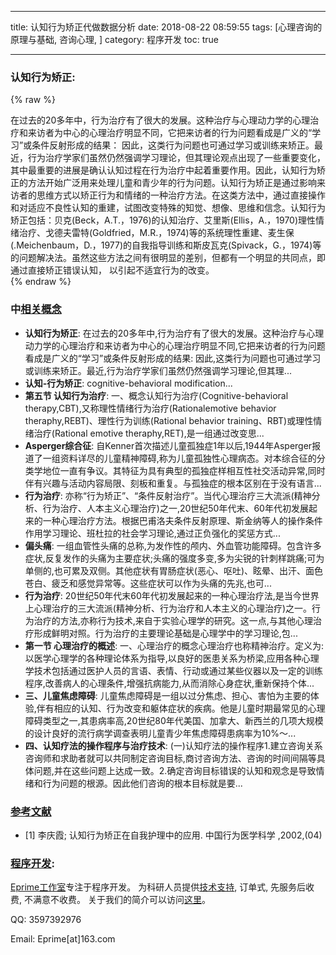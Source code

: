 
---
title: 认知行为矫正代做数据分析
date: 2018-08-22 08:59:55
tags: [心理咨询的原理与基础, 咨询心理, ]
category: 程序开发
toc: true

---



<span></span>
<!-- more -->



### 认知行为矫正:

{% raw %}
<div class="p1">在过去的20多年中，行为治疗有了很大的发展。这种治疗与心理动力学的心理治疗和来访者为中心的心理治疗明显不同，它把来访者的行为问题看成是广义的“学习”或条件反射形成的结果： 因此，这类行为问题也可通过学习或训练来矫正。最近，行为治疗学家们虽然仍然强调学习理论，但其理论观点出现了一些重要变化，其中最重要的进展是确认认知过程在行为治疗中起着重要作用。因此，认知行为矫正的方法开始广泛用来处理儿童和青少年的行为问题。认知行为矫正是通过影响来访者的思维方式以矫正行为和情绪的一种治疗方法。在这类方法中，通过直接操作和对适应不良性认知的重建，试图改变特殊的知觉、想像、思维和信念。认知行为矫正包括：贝克(Beck，A.T.，1976)的认知治疗、艾里斯(Ellis，A.，1970)理性情绪治疗、戈德夫雷特(Goldfried，M.R.，1974)等的系统理性重建、麦生保(.Meichenbaum，D.，1977)的自我指导训练和斯皮瓦克(Spivack，G.，1974)等的问题解决法。虽然这些方法之间有很明显的差别，但都有一个明显的共同点，即通过直接矫正错误认知， 以引起不适宜行为的改变。</div>
{% endraw %}



### [](/tags//)中[相关概念](/categories/程序开发)

- **认知行为矫正**: 在过去的20多年中,行为治疗有了很大的发展。这种治疗与心理动力学的心理治疗和来访者为中心的心理治疗明显不同,它把来访者的行为问题看成是广义的“学习”或条件反射形成的结果: 因此,这类行为问题也可通过学习或训练来矫正。最近,行为治疗学家们虽然仍然强调学习理论,但其理...
- **认知-行为矫正**: cognitive-behavioral modification...
- **第五节 认知行为治疗**: 一、概念认知行为治疗(Cognitive-behavioral therapy,CBT),又称理性情绪行为治疗(Rationalemotive behavior theraphy,REBT)、理性行为训练(Rational behavior training、RBT)或理性情绪治疗(Rational emotive theraphy,RET),是一组通过改变思...
- **Asperger综合征**: 自Kenner首次描述儿童孤独症1年以后,1944年Asperger报道了一组资料详尽的儿童精神障碍,称为儿童孤独性心理病态。对本综合征的分类学地位一直有争议。其特征为具有典型的孤独症样相互性社交活动异常,同时伴有兴趣与活动内容局限、刻板和重复。与孤独症的根本区别在于没有语言...
- **行为治疗**: 亦称“行为矫正”、“条件反射治疗”。当代心理治疗三大流派(精神分析、行为治疗、人本主义心理治疗)之一,20世纪50年代末、60年代初发展起来的一种心理治疗方法。根据巴甫洛夫条件反射原理、斯金纳等人的操作条件作用学习理论、班杜拉的社会学习理论,通过正负强化的奖惩方式...
- **偏头痛**: 一组血管性头痛的总称,为发作性的颅内、外血管功能障碍。包含许多症状,反复发作的头痛为主要症状;头痛的强度多变,多为尖锐的针刺样跳痛;可为单侧的,也可累及双侧。其他症状有胃肠症状(恶心、呕吐)、眩晕、出汗、面色苍白、疲乏和感觉异常等。这些症状可以作为头痛的先兆,也可...
- **行为治疗**: 20世纪50年代末60年代初发展起来的一种心理治疗法,是当今世界上心理治疗的三大流派(精神分析、行为治疗和人本主义的心理治疗)之一。行为治疗的方法,亦称行为技术,来自于实验心理学的研究。这一点,与其他心理治疗形成鲜明对照。行为治疗的主要理论基础是心理学中的学习理论,包...
- **第一节 心理治疗的概述**: 一、心理治疗的概念心理治疗也称精神治疗。定义为:以医学心理学的各种理论体系为指导,以良好的医患关系为桥梁,应用各种心理学技术包括通过医护人员的言语、表情、行动或通过某些仪器以及一定的训练程序,改善病人的心理条件,增强抗病能力,从而消除心身症状,重新保持个体...
- **三、儿童焦虑障碍**: 儿童焦虑障碍是一组以过分焦虑、担心、害怕为主要的体验,伴有相应的认知、行为改变和躯体症状的疾病。他是儿童时期最常见的心理障碍类型之一,其患病率高,20世纪80年代美国、加拿大、新西兰的几项大规模的设计良好的流行病学调查表明儿童青少年焦虑障碍患病率为10%～...
- **四、认知疗法的操作程序与治疗技术**: (一)认知疗法的操作程序1.建立咨询关系咨询师和求助者就可以共同制定咨询目标,商讨咨询方法、咨询的时间间隔等具体问题,并在这些问题上达成一致。2.确定咨询目标错误的认知和观念是导致情绪和行为问题的根源。因此他们咨询的根本目标就是要...


### [](/tags//)[参考文献](/categories/程序开发/)

- [1]  李庆霞; 认知行为矫正在自我护理中的应用. 中国行为医学科学 ,2002,(04)


### [](/tags//)[程序开发](/categories/程序开发/):
[Eprime工作室](http://Eprime.cn/)专注于程序开发。
为科研人员提供[技术支持](http://Eprime.cn/2018/08/17/关于Eprime工作室/), 订单式, 先服务后收费, 不满意不收费。
关于我们的简介可以访问[这里](http://Eprime.cn/2018/08/17/关于Eprime工作室/)。

QQ: 3597392976

Email: Eprime[at]163.com


